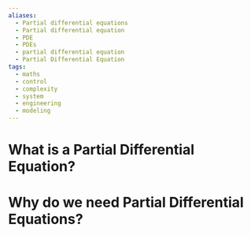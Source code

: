 ```yaml
---
aliases:
  - Partial differential equations
  - Partial differential equation
  - PDE
  - PDEs
  - partial differential equation
  - Partial Differential Equation
tags:
  - maths
  - control
  - complexity
  - system
  - engineering
  - modeling
---
```

# What is a Partial Differential Equation?

# Why do we need Partial Differential Equations?
